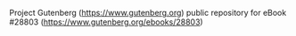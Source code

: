 Project Gutenberg (https://www.gutenberg.org) public repository for eBook #28803 (https://www.gutenberg.org/ebooks/28803)
